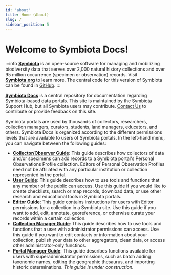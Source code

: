 ```yaml
---
id: 'about'
title: Home (About)
slug: /
sidebar_position: 5
---
```


# Welcome to Symbiota Docs!

:::info
**[Symbiota](https://symbiota.org/)** is an open-source software for managing and mobilizing biodiversity data that serves over 2,000 natural history collections and over 95 million occurrence (specimen or observation) records. Visit **[Symbiota.org](https://symbiota.org/)** to learn more. The central code for this version of Symbiota can be found in [GitHub](https://github.com/Symbiota/Symbiota).
:::

**[Symbiota Docs](https://symbiota.org/docs)** is a central repository for documentation regarding Symbiota-based data portals. This site is maintained by the Symbiota Support Hub, but all Symbiota users may contribute. [Contact Us](https://symbiota.org/contact-the-support-hub/) to contribute or provide feedback on this site.

Symbiota portals are used by thousands of collectors, researchers, collection managers, curators, students, land managers, educators, and others. Symbiota Docs is organized according to the different permissions levels that are available to users of Symbiota portals. In the left-hand menu, you can navigate between the following guides:
* **[Collector/Observer Guide](/Collector_Observer_Guide/)**: This guide describes how collectors of data and/or specimens can add records to a Symbiota portal's Personal Observations Profile collection. Editors of Personal Observation Profiles need not be affiliated with any particular institution or collection represented in the portal.
* **[User Guide](/User_Guide/)**: This guide describes how to use tools and functions that any member of the public can access. Use this guide if you would like to create checklists, search or map records, download data, or use other research and educational tools in Symbiota portals.
* **[Editor Guide](/Editor_Guide/)**: This guide contains instructions for users with Editor permissions for a collection in a Symbiota site. Use this guide if you want to add, edit, annotate, georeference, or otherwise curate your records within a certain collection.
* **[Collection Manager Guide](/Collection_Manager_Guide/)**: This guide describes how to use tools and functions that a user with administrator permissions can access. Use this guide if you want to edit contacts or information about your collection, publish your data to other aggregators, clean data, or access other administrator-only functinos.
* **[Portal Manager Guide](/Portal_Manager_Guide/)**: This guide describes functions available for users with superadministrator permissions, such as batch adding taxonomic names, editing the geographic thesaurus, and importing historic determinations. *This guide is under construction.*